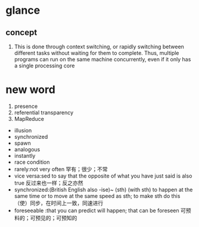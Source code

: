 # glance

## concept
1. This is done through context switching, or rapidly switching between different tasks without waiting for them to complete. Thus, multiple programs can run on the same machine concurrently, even if it only has a single processing core



# new word
1. presence 
2.  referential transparency
3. MapReduce
- illusion
- synchronized 
- spawn 
- analogous 
- instantly
- race condition
- rarely:not very often 罕有；很少；不常
- vice versa:sed to say that the opposite of what you have just said is also true 反过来也一样；反之亦然
- synchronized:(British English also -ise)~ (sth) (with sth) to happen at the same time or to move at the same speed as sth; to make sth do this （使）同步，在时间上一致，同速进行
- foreseeable :that you can predict will happen; that can be foreseen 可预料的；可预见的；可预知的